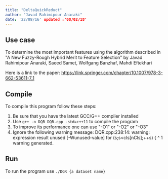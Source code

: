 ```yaml
---
title: "DeltaQuickReduct"
author: "Javad Rahimipour Anaraki"
date: '22/08/16' updated :'08/02/18'
---
```


## Use case
To determine the most important features using the algorithm described in "A New Fuzzy-Rough Hybrid Merit to Feature Selection" by Javad Rahimipour Anaraki, Saeed Samet, Wolfgang Banzhaf, Mahdi Eftekhari

Here is a link to the paper: https://link.springer.com/chapter/10.1007/978-3-662-53611-7_1

## Compile
To compile this program follow these steps:

1. Be sure that you have the latest GCC/G++ compiler installed
2. Use `g++ -o DQR DQR.cpp -std=c++11` to compile the program
3. To improve its performance one can use "-O1" or "-O2" or "-O3"
4. Ignore the following warning message:
        DQR.cpp:238:14: warning: expression result unused [-Wunused-value]
        for (s;s<cls[nCls];++s) {
        ^
        1 warning generated.

## Run
To run the program use `./DGR {a dataset name}`
